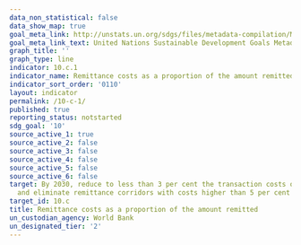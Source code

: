 ```yaml
---
data_non_statistical: false
data_show_map: true
goal_meta_link: http://unstats.un.org/sdgs/files/metadata-compilation/Metadata-Goal-10.pdf
goal_meta_link_text: United Nations Sustainable Development Goals Metadata (pdf 564kB)
graph_title: ''
graph_type: line
indicator: 10.c.1
indicator_name: Remittance costs as a proportion of the amount remitted
indicator_sort_order: '0110'
layout: indicator
permalink: /10-c-1/
published: true
reporting_status: notstarted
sdg_goal: '10'
source_active_1: true
source_active_2: false
source_active_3: false
source_active_4: false
source_active_5: false
source_active_6: false
target: By 2030, reduce to less than 3 per cent the transaction costs of migrant remittances
  and eliminate remittance corridors with costs higher than 5 per cent
target_id: 10.c
title: Remittance costs as a proportion of the amount remitted
un_custodian_agency: World Bank
un_designated_tier: '2'
---
```

